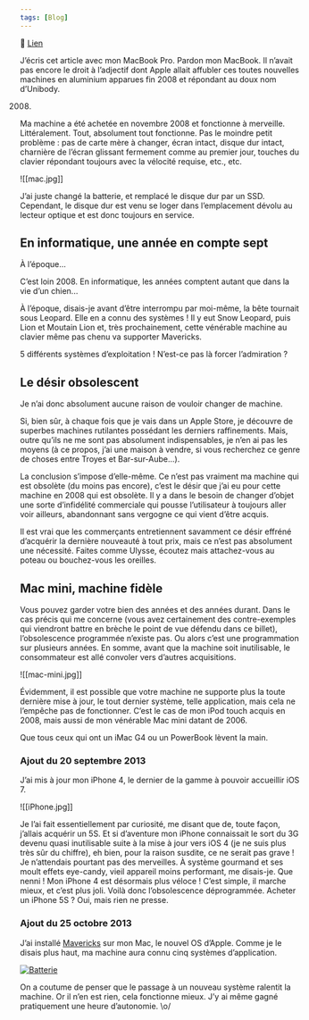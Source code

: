 ```yaml
---
tags: [Blog]
---
```


🔗 [Lien](https://www.ralentirtravaux.com/le_blog/lobsolescence-programmee-nimporte-quoi/)

J’écris cet article avec mon MacBook Pro. Pardon mon MacBook. Il n’avait pas encore le droit à l’adjectif dont Apple allait affubler ces toutes nouvelles machines en aluminium apparues fin 2008 et répondant au doux nom d’Unibody.

2008.

Ma machine a été achetée en novembre 2008 et fonctionne à merveille. Littéralement. Tout, absolument tout fonctionne. Pas le moindre petit problème : pas de carte mère à changer, écran intact, disque dur intact, charnière de l’écran glissant fermement comme au premier jour, touches du clavier répondant toujours avec la vélocité requise, etc., etc.

![[mac.jpg]]

J’ai juste changé la batterie, et remplacé le disque dur par un SSD. Cependant, le disque dur est venu se loger dans l’emplacement dévolu au lecteur optique et est donc toujours en service.

## En informatique, une année en compte sept

À l’époque...

C’est loin 2008. En informatique, les années comptent autant que dans la vie d’un chien...

À l’époque, disais-je avant d’être interrompu par moi-même, la bête tournait sous Leopard. Elle en a connu des systèmes ! Il y eut Snow Leopard, puis Lion et Moutain Lion et, très prochainement, cette vénérable machine au clavier même pas chenu va supporter Mavericks.

5 différents systèmes d’exploitation ! N’est-ce pas là forcer l’admiration ?

## Le désir obsolescent

Je n’ai donc absolument aucune raison de vouloir changer de machine.

Si, bien sûr, à chaque fois que je vais dans un Apple Store, je découvre de superbes machines rutilantes possédant les derniers raffinements. Mais, outre qu’ils ne me sont pas absolument indispensables, je n’en ai pas les moyens (à ce propos, j’ai une maison à vendre, si vous recherchez ce genre de choses entre Troyes et Bar-sur-Aube...).

La conclusion s’impose d’elle-même. Ce n’est pas vraiment ma machine qui est obsolète (du moins pas encore), c’est le désir que j’ai eu pour cette machine en 2008 qui est obsolète. Il y a dans le besoin de changer d’objet une sorte d’infidélité commerciale qui pousse l’utilisateur à toujours aller voir ailleurs, abandonnant sans vergogne ce qui vient d’être acquis.

Il est vrai que les commerçants entretiennent savamment ce désir effréné d’acquérir la dernière nouveauté à tout prix, mais ce n’est pas absolument une nécessité. Faites comme Ulysse, écoutez mais attachez-vous au poteau ou bouchez-vous les oreilles.

## Mac mini, machine fidèle

Vous pouvez garder votre bien des années et des années durant. Dans le cas précis qui me concerne (vous avez certainement des contre-exemples qui viendront battre en brèche le point de vue défendu dans ce billet), l’obsolescence programmée n’existe pas. Ou alors c’est une programmation sur plusieurs années. En somme, avant que la machine soit inutilisable, le consommateur est allé convoler vers d’autres acquisitions.

![[mac-mini.jpg]]

Évidemment, il est possible que votre machine ne supporte plus la toute dernière mise à jour, le tout dernier système, telle application, mais cela ne l’empêche pas de fonctionner. C’est le cas de mon iPod touch acquis en 2008, mais aussi de mon vénérable Mac mini datant de 2006.

Que tous ceux qui ont un iMac G4 ou un PowerBook lèvent la main.

### Ajout du 20 septembre 2013

J’ai mis à jour mon iPhone 4, le dernier de la gamme à pouvoir accueillir iOS 7.

![[iPhone.jpg]]

Je l’ai fait essentiellement par curiosité, me disant que de, toute façon, j’allais acquérir un 5S. Et si d’aventure mon iPhone connaissait le sort du 3G devenu quasi inutilisable suite à la mise à jour vers iOS 4 (je ne suis plus très sûr du chiffre), eh bien, pour la raison susdite, ce ne serait pas grave !
Je n’attendais pourtant pas des merveilles. À système gourmand et ses moult effets eye-candy, vieil appareil moins performant, me disais-je.
Que nenni !
Mon iPhone 4 est désormais plus véloce ! C’est simple, il marche mieux, et c’est plus joli.
Voilà donc l’obsolescence déprogrammée.
Acheter un iPhone 5S ? Oui, mais rien ne presse.

### Ajout du 25 octobre 2013

J’ai installé [Mavericks](http://www.apple.com/fr/osx/ "Mavericks") sur mon Mac, le nouvel OS d’Apple. Comme je le disais plus haut, ma machine aura connu cinq systèmes d’application.

[![Batterie](http://www.ralentirtravaux.com/le_blog/wp-content/uploads/2013/09/Screen-Shot-2013-10-25-at-14.50.14-300x123.png)](http://www.ralentirtravaux.com/le_blog/wp-content/uploads/2013/09/Screen-Shot-2013-10-25-at-14.50.14.png)

On a coutume de penser que le passage à un nouveau système ralentit la machine. Or il n’en est rien, cela fonctionne mieux. J’y ai même gagné pratiquement une heure d’autonomie. \o/



